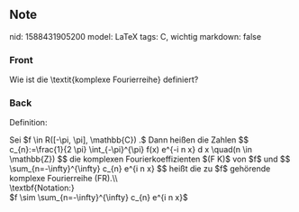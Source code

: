 ## Note
nid: 1588431905200
model: LaTeX
tags: C, wichtig
markdown: false

### Front
Wie ist die \textit{komplexe Fourierreihe} definiert?

### Back
Definition:
<div>
  Sei $f \in R([-\pi, \pi], \mathbb{C}) .$ Dann heißen die Zahlen
  $$ c_{n}:=\frac{1}{2 \pi} \int_{-\pi}^{\pi} f(x) e^{-i n x} d x
  \quad(n \in \mathbb{Z}) $$ die komplexen Fourierkoeffizienten $(F
  K)$ von $f$ und $$ \sum_{n=-\infty}^{\infty} c_{n} e^{i n x} $$
  heißt die zu $f$ gehörende komplexe Fourierreihe (FR).\\
</div>
<div>
  \textbf{Notation:}
</div>
<div>
  $f \sim \sum_{n=-\infty}^{\infty} c_{n} e^{i n x}$
</div>
